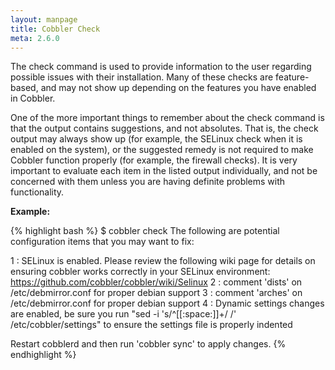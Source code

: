 ```yaml
---
layout: manpage
title: Cobbler Check
meta: 2.6.0
---
```


The check command is used to provide information to the user regarding possible issues with their installation. Many of these checks are feature-based, and may not show up depending on the features you have enabled in Cobbler.

One of the more important things to remember about the check command is that the output contains suggestions, and not absolutes. That is, the check output may always show up (for example, the SELinux check when it is enabled on the system), or the suggested remedy is not required to make Cobbler function properly (for example, the firewall checks). It is very important to evaluate each item in the listed output individually, and not be concerned with them unless you are having definite problems with functionality.

**Example:**

{% highlight bash %}
$ cobbler check
The following are potential configuration items that you may want to fix:

1 : SELinux is enabled. Please review the following wiki page for details on ensuring cobbler works correctly in your SELinux environment:
    https://github.com/cobbler/cobbler/wiki/Selinux
2 : comment 'dists' on /etc/debmirror.conf for proper debian support
3 : comment 'arches' on /etc/debmirror.conf for proper debian support
4 : Dynamic settings changes are enabled, be sure you run "sed -i 's/^[[:space:]]\+/ /' /etc/cobbler/settings" to ensure the settings file is properly indented

Restart cobblerd and then run 'cobbler sync' to apply changes.
{% endhighlight %}
